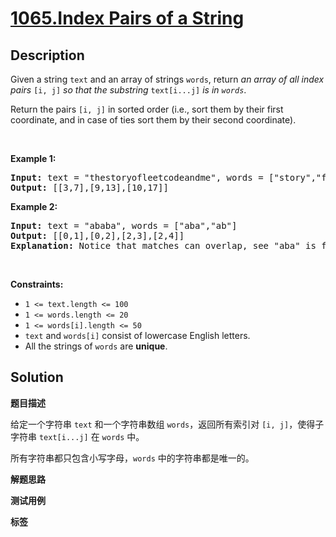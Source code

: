 # [1065.Index Pairs of a String](https://leetcode.com/problems/index-pairs-of-a-string/description/)

## Description

<p>Given a string <code>text</code> and an array of strings <code>words</code>, return <em>an array of all index pairs </em><code>[i, j]</code><em> so that the substring </em><code>text[i...j]</code><em> is in <code>words</code></em>.</p>

<p>Return the pairs <code>[i, j]</code> in sorted order (i.e., sort them by their first coordinate, and in case of ties sort them by their second coordinate).</p>

<p>&nbsp;</p>
<p><strong class="example">Example 1:</strong></p>

<pre>
<strong>Input:</strong> text = &quot;thestoryofleetcodeandme&quot;, words = [&quot;story&quot;,&quot;fleet&quot;,&quot;leetcode&quot;]
<strong>Output:</strong> [[3,7],[9,13],[10,17]]
</pre>

<p><strong class="example">Example 2:</strong></p>

<pre>
<strong>Input:</strong> text = &quot;ababa&quot;, words = [&quot;aba&quot;,&quot;ab&quot;]
<strong>Output:</strong> [[0,1],[0,2],[2,3],[2,4]]
<strong>Explanation:</strong> Notice that matches can overlap, see &quot;aba&quot; is found in [0,2] and [2,4].
</pre>

<p>&nbsp;</p>
<p><strong>Constraints:</strong></p>

<ul>
  <li><code>1 &lt;= text.length &lt;= 100</code></li>
  <li><code>1 &lt;= words.length &lt;= 20</code></li>
  <li><code>1 &lt;= words[i].length &lt;= 50</code></li>
  <li><code>text</code> and <code>words[i]</code> consist of lowercase English letters.</li>
  <li>All the strings of <code>words</code> are <strong>unique</strong>.</li>
</ul>

## Solution

**题目描述**

给定一个字符串 `text` 和一个字符串数组 `words`，返回所有索引对 `[i, j]`，使得子字符串 `text[i...j]` 在 `words` 中。

所有字符串都只包含小写字母，`words` 中的字符串都是唯一的。

**解题思路**

**测试用例**

**标签**
